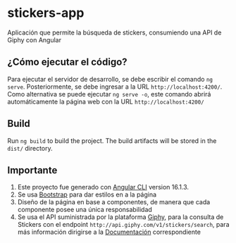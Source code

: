 # stickers-app
Aplicación que permite la búsqueda de stickers, consumiendo una API de Giphy con Angular

## ¿Cómo ejecutar el código?
Para ejecutar el servidor de desarrollo, se debe escribir el comando ```ng serve```. Posteriormente, se debe ingresar a la URL `http://localhost:4200/`. Como alternativa se puede ejecutar ```ng serve -o```, este comando abrirá automáticamente la página web con la URL `http://localhost:4200/`

## Build
Run `ng build` to build the project. The build artifacts will be stored in the `dist/` directory.

## Importante
1. Este proyecto fue generado con [Angular CLI](https://github.com/angular/angular-cli) version 16.1.3.
2. Se usa [Bootstrap](https://getbootstrap.com/) para dar estilos en a la página
3. Diseño de la página en base a componentes, de manera que cada componente posee una única responsabilidad
4. Se usa el API suministrada por la plataforma [Giphy](https://giphy.com/apps/giphy), para la consulta de Stickers con el endpoint ```http://api.giphy.com/v1/stickers/search```, para más información dirigirse a la [Documentación](https://developers.giphy.com/docs/api/endpoint/#search) correspondiente
